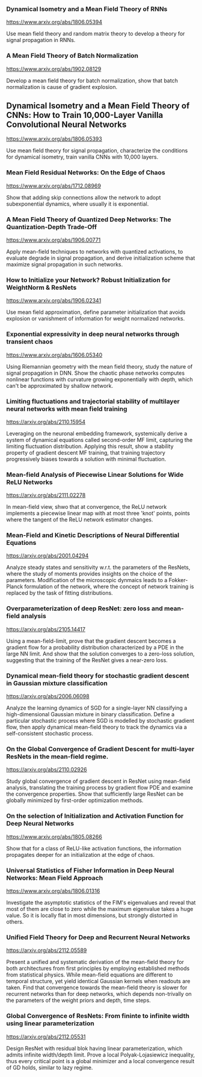 ### Dynamical Isometry and a Mean Field Theory of RNNs

<https://www.arxiv.org/abs/1806.05394>

Use mean field theory and random matrix theory to develop a theory for signal propagation in RNNs. 

### A Mean Field Theory of Batch Normalization

<https://www.arxiv.org/abs/1902.08129>

Develop a mean field theory for batch normalization, show that batch normalization is cause of gradient explosion.

## Dynamical Isometry and a Mean Field Theory of CNNs: How to Train 10,000-Layer Vanilla Convolutional Neural Networks

<https://www.arxiv.org/abs/1806.05393>

Use mean field theory for signal propagation, characterize the conditions for dynamical isometry, train vanilla CNNs with 10,000 layers.

### Mean Field Residual Networks: On the Edge of Chaos

<https://www.arxiv.org/abs/1712.08969>

Show that adding skip connections allow the network to adopt subexponential dynamics, where usually it is exponential.

### A Mean Field Theory of Quantized Deep Networks: The Quantization-Depth Trade-Off

<https://www.arxiv.org/abs/1906.00771>

Apply mean-field techniques to networks with quantized activations, to evaluate degrade in signal propagation, and derive initialization scheme that maximize signal propagation
in such networks.

### How to Initialize your Network? Robust Initialization for WeightNorm & ResNets

<https://www.arxiv.org/abs/1906.02341>

Use mean field approximation, define parameter initialization that avoids explosion or vanishment of information for weight normalized networks.

### Exponential expressivity in deep neural networks through transient chaos

<https://www.arxiv.org/abs/1606.05340>

Using Riemannian geometry with the mean field theory, study the nature of signal propagation in DNN. Show the chaotic phase networks computes nonlinear functions with curvature growing exponentially with depth, which can't be approximated by shallow network. 

### Limiting fluctuations and trajectorial stability of multilayer neural networks with mean field training

<https://arxiv.org/abs/2110.15954>

Leveraging on the neuronal embedding framework, systemically derive a system of dynamical equations called second-order MF limit, capturing the limiting fluctuation distribution. Applying this result, show a stability property of gradient descent MF training, that training trajectory progressively biases towards a solution with minimal fluctuation.

### Mean-field Analysis of Piecewise Linear Solutions for Wide ReLU Networks

<https://arxiv.org/abs/2111.02278>

In mean-field view, shwo that at convergence, the ReLU network implements a piecewise linear map with at most three 'knot' points, points where the tangent of the ReLU network estimator changes. 

### Mean-Field and Kinetic Descriptions of Neural Differential Equations

<https://arxiv.org/abs/2001.04294>

Analyze steady states and sensitivity w.r.t. the parameters of the ResNets, where the study of moments provides insights on the choice of the parameters. Modification of the microscopic dynmaics leads to a Fokker-Planck formulation of the network, where the concept of network training is replaced by the task of fitting distributions.

### Overparameterization of deep ResNet: zero loss and mean-field analysis

<https://arxiv.org/abs/2105.14417>

Using a mean-field-limit, prove that the gradient descent becomes a gradient flow for a probability distribution characterized by a PDE in the large NN limit. And show that the solution converges to a zero-loss solution, suggesting that the training of the ResNet gives a near-zero loss. 

### Dynamical mean-field theory for stochastic gradient descent in Gaussian mixture classification

<https://arxiv.org/abs/2006.06098>

Analyze the learning dynamics of SGD for a single-layer NN classifying a high-dimensional Gaussian mixture in binary classification. Define a particular stochastic process where SGD is modelled by stochastic gradient flow, then apply dynamical mean-field theory to track the dynamics via a self-consistent stochastic process.

### On the Global Convergence of Gradient Descent for multi-layer ResNets in the mean-field regime.

<https://arxiv.org/abs/2110.02926>

Study global convergence of gradient descent in ResNet using mean-field analysis, translating the training process by gradient flow PDE and examine the convergence properties. Show that sufficiently large ResNet can be globally minimized by first-order optimization methods.

### On the selection of Initialization and Activation Function for Deep Neural Networks

<https://www.arxiv.org/abs/1805.08266>

Show that for a class of ReLU-like activation functions, the information propagates deeper for an initialization at the edge of chaos.

### Universal Statistics of Fisher Information in Deep Neural Networks: Mean Field Approach

<https://www.arxiv.org/abs/1806.01316>

Investigate the asymptotic statistics of the FIM's eigenvalues and reveal that most of them are close to zero while the maximum eigenvalue takes a huge value. So it is locally flat in most dimensions, but strongly distorted in others.

### Unified Field Theory for Deep and Recurrent Neural Networks

<https://arxiv.org/abs/2112.05589>

Present a unified and systematic derivation of the mean-field theory for both architectures from first principles by employing established methods from statistical physics. While mean-field equations are different to temporal structure, yet yield identical Gaussian kernels when readouts are taken. Find that convergence towards the mean-field theory is slower for recurrent networks than for deep networks, which depends non-trivally on the parameters of the weight priors and depth, time steps. 

### Global Convergence of ResNets: From fininte to infinite width using linear parameterization

<https://arxiv.org/abs/2112.05531>

Design ResNet with residual blok having linear parameterization, which admits infinite width/depth limit. Prove a local Polyak-Lojasiewicz inequality, thus every critical point is a global minimizer and a local convergence result of GD holds, similar to lazy regime.